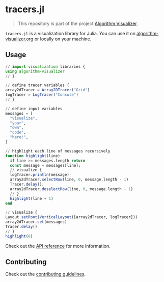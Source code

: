 # tracers.jl

> This repository is part of the project [Algorithm Visualizer](https://github.com/algorithm-visualizer).

`tracers.jl` is a visualization library for Julia.
You can use it on [algorithm-visualizer.org](https://algorithm-visualizer.org/) or locally on your machine.

## Usage

```julia
// import visualization libraries {
using algorithm-visualizer
// }

// define tracer variables {
array2dTracer = Array2DTracer("Grid")
logTracer = LogTracer("Console")
// }

// define input variables
messages = [
  "Visualize",
  "your",
  "own",
  "code",
  "here!",
]

// highlight each line of messages recursively
function highlight(line)
  if line >= messages.length return
  const message = messages[line];
  // visualize {
  logTracer.println(message)
  array2dTracer.selectRow(line, 0, message.length - 1)
  Tracer.delay();
  array2dTracer.deselectRow(line, 0, message.length - 1)
  // }
  highlight(line + 1)
end

// visualize {
Layout.setRoot(VerticalLayout([array2dTracer, logTracer]))
array2dTracer.set(messages)
Tracer.delay()
// }
highlight(0)
```

Check out the [API reference](https://likewu.github.io/tracers.jl/) for more information.

## Contributing

Check out the [contributing guidelines](https://github.com/likewu/tracers.jl/blob/master/CONTRIBUTING.md).